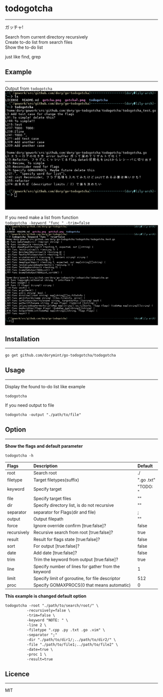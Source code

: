 # todogotcha
---
ガッチャ!  

Search from current directory recursively  
Create to-do list from search files  
Show the to-do list  

just like find, grep

## Example
---
Output from `todogotcha`  
![gotcha](./gotcha.png "gotcha")  

If you need make a list from function  
`todogotcha -keyword "func " -trim=false`  
![gotcha2](./gotcha2.png "gotcha2")  

## Installation
---
```
go get github.com/dorymint/go-todogotcha/todogotcha
```

## Usage
---
Display the found to-do list like example
```
todogotcha
```

If you need output to file
```
todogotcha -output "./path/to/file"
```

## Option
---
**Show the flags and default parameter**
```
todogotcha -h
```

| Flags | Description | Default |
| :---- | :---------- | :------ |
| root  | Search root | ./ |
| filetype | Target filetypes(suffix) | ".go .txt" |
| keyword | Specify target | "TODO: " |
| file | Specify target files | "" |
| dir | Specify directory list, is do not recursive | "" |
| separator | separator for Flags(dir and file) | ; |
| output | Output filepath | "" |
| force | Ignore override confirm [true:false]? | false |
| recursively | Recursive search from root [true:false]? | true |
| result | Result for flags state [true:false]? | false |
| sort | For output [true:false]? | false |
| date | Add date [true:false]? | false |
| trim | Trim the keyword from output [true:false]? | true |
| line | Specify number of lines for gather from the keyword | 1 |
| limit | Specify limit of goroutine, for file descriptor | 512 |
| proc | Specify GOMAXPROCS(0 that means automatic) | 0 |

**This example is changed default option**
```
todogotcha -root "./path/to/search/root/" \
          -recursively=false \
          -trim=false \
          -keyword "NOTE: " \
          -line 2 \
          -filetype ".cpp .py .txt .go .vim" \
          -separator ";"
          -dir "./path/to/dir1/;../path/to/dir2/" \
          -file "./path/to/file1;../path/to/file2" \
          -date=true \
          -proc 1 \
          -result=true
```

## Licence
---
MIT
